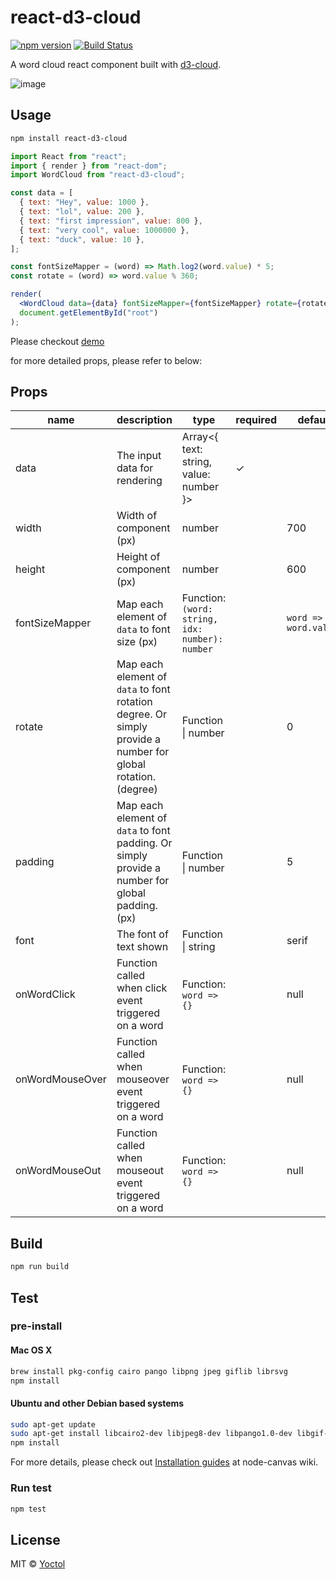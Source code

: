 # react-d3-cloud

[![npm version](https://badge.fury.io/js/react-d3-cloud.svg)](https://badge.fury.io/js/react-d3-cloud)
[![Build Status](https://github.com/Yoctol/react-d3-cloud/workflows/CI/badge.svg?branch=master)](https://github.com/Yoctol/react-d3-cloud/actions?query=branch%3Amaster)

A word cloud react component built with [d3-cloud](https://github.com/jasondavies/d3-cloud).

![image](https://cloud.githubusercontent.com/assets/6868283/20619528/fa83334c-b32f-11e6-81dd-6fe4fa6c52d9.png)

## Usage

```sh
npm install react-d3-cloud
```

```jsx
import React from "react";
import { render } from "react-dom";
import WordCloud from "react-d3-cloud";

const data = [
  { text: "Hey", value: 1000 },
  { text: "lol", value: 200 },
  { text: "first impression", value: 800 },
  { text: "very cool", value: 1000000 },
  { text: "duck", value: 10 },
];

const fontSizeMapper = (word) => Math.log2(word.value) * 5;
const rotate = (word) => word.value % 360;

render(
  <WordCloud data={data} fontSizeMapper={fontSizeMapper} rotate={rotate} />,
  document.getElementById("root")
);
```

Please checkout [demo](https://yoctol.github.com/react-d3-cloud)

for more detailed props, please refer to below:

## Props

| name            | description                                                                                                  | type                                            | required | default               |
| --------------- | ------------------------------------------------------------------------------------------------------------ | ----------------------------------------------- | -------- | --------------------- |
| data            | The input data for rendering                                                                                 | Array<{ text: string, value: number }>          | ✓        |
| width           | Width of component (px)                                                                                      | number                                          |          | 700                   |
| height          | Height of component (px)                                                                                     | number                                          |          | 600                   |
| fontSizeMapper  | Map each element of `data` to font size (px)                                                                 | Function: `(word: string, idx: number): number` |          | `word => word.value;` |
| rotate          | Map each element of `data` to font rotation degree. Or simply provide a number for global rotation. (degree) | Function \| number                              |          | 0                     |
| padding         | Map each element of `data` to font padding. Or simply provide a number for global padding. (px)              | Function \| number                              |          | 5                     |
| font            | The font of text shown                                                                                       | Function \| string                              |          | serif                 |
| onWordClick     | Function called when click event triggered on a word                                                         | Function: `word => {}`                          |          | null                  |
| onWordMouseOver | Function called when mouseover event triggered on a word                                                     | Function: `word => {}`                          |          | null                  |
| onWordMouseOut  | Function called when mouseout event triggered on a word                                                      | Function: `word => {}`                          |          | null                  |

## Build

```sh
npm run build
```

## Test

### pre-install

#### Mac OS X

```sh
brew install pkg-config cairo pango libpng jpeg giflib librsvg
npm install
```

#### Ubuntu and other Debian based systems

```sh
sudo apt-get update
sudo apt-get install libcairo2-dev libjpeg8-dev libpango1.0-dev libgif-dev build-essential g++
npm install
```

For more details, please check out [Installation guides](https://github.com/Automattic/node-canvas/wiki) at node-canvas wiki.

### Run test

```sh
npm test
```

## License

MIT © [Yoctol](https://github.com/Yoctol/react-d3-cloud)
